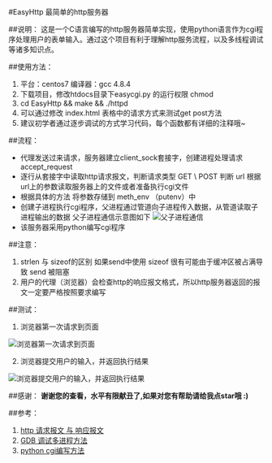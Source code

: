 #EasyHttp 最简单的http服务器


##说明：
这是一个C语言编写的http服务器简单实现，使用python语言作为cgi程序处理用户的表单输入。通过这个项目有利于理解http服务流程，以及多线程调试等诸多知识点。


##使用方法：
1. 平台：centos7 编译器：gcc 4.8.4
2. 下载项目，修改htdocs目录下easycgi.py 的运行权限 chmod
3. cd EasyHttp && make && ./httpd
4.  可以通过修改 index.html 表格中的请求方式来测试get post方法
5.  建议初学者通过逐步调试的方式学习代码，每个函数都有详细的注释哦~

##流程：
- 代理发送过来请求，服务器建立client_sock套接字，创建进程处理请求 accept_request
- 逐行从套接字中读取http请求报文，判断请求类型 GET \ POST 判断 url 根据url上的参数读取服务器上的文件或者准备执行cgi文件
- 根据具体的方法 将参数存储到 meth_env （putenv）中
- 创建子进程执行cgi程序，父进程通过管道向子进程传入数据，从管道读取子进程输出的数据 父子进程通信示意图如下
![父子进程通信](https://github.com/hunterzhao/EasyHttp/blob/master/pic/3.png?raw=true)
- 该服务器采用python编写cgi程序


##注意：
1. strlen 与 sizeof的区别 如果send中使用 sizeof 很有可能由于缓冲区被占满导致 send 被阻塞
2. 用户的代理（浏览器）会检查http的响应报文格式，所以http服务器返回的报文一定要严格按照要求编写



##测试：
1.  浏览器第一次请求到页面

![浏览器第一次请求到页面](https://github.com/hunterzhao/EasyHttp/blob/master/pic/1.png?raw=true)

2.  浏览器提交用户的输入，并返回执行结果

![浏览器提交用户的输入，并返回执行结果](https://github.com/hunterzhao/EasyHttp/blob/master/pic/2.png?raw=true)

##感谢：
**谢谢您的查看，水平有限献丑了,如果对您有帮助请给我点star哦 :)**

##参考：
1. [http 请求报文 与 响应报文][1]
2. [GDB 调试多进程方法][2]
3. [python cgi编写方法][3]


[1]: http://network.chinabyte.com/401/13238901.shtml
[2]: http://blog.csdn.net/pbymw8iwm/article/details/7876797
[3]: http://www.runoob.com/python/python-cgi.html